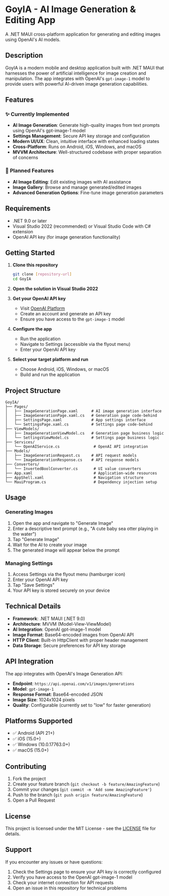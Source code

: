 # GoyIA - AI Image Generation & Editing App

A .NET MAUI cross-platform application for generating and editing images using OpenAI's AI models.

## Description

GoyIA is a modern mobile and desktop application built with .NET MAUI that harnesses the power of artificial intelligence for image creation and manipulation. The app integrates with OpenAI's `gpt-image-1` model to provide users with powerful AI-driven image generation capabilities.

## Features

### ✨ **Currently Implemented**
- **AI Image Generation**: Generate high-quality images from text prompts using OpenAI's gpt-image-1 model
- **Settings Management**: Secure API key storage and configuration
- **Modern UI/UX**: Clean, intuitive interface with enhanced loading states
- **Cross-Platform**: Runs on Android, iOS, Windows, and macOS
- **MVVM Architecture**: Well-structured codebase with proper separation of concerns

### 🚧 **Planned Features**
- **AI Image Editing**: Edit existing images with AI assistance
- **Image Gallery**: Browse and manage generated/edited images
- **Advanced Generation Options**: Fine-tune image generation parameters

## Requirements

- .NET 9.0 or later
- Visual Studio 2022 (recommended) or Visual Studio Code with C# extension
- OpenAI API key (for image generation functionality)

## Getting Started

1. **Clone this repository**
   ```bash
   git clone [repository-url]
   cd GoyIA
   ```

2. **Open the solution in Visual Studio 2022**

3. **Get your OpenAI API key**
   - Visit [OpenAI Platform](https://platform.openai.com/)
   - Create an account and generate an API key
   - Ensure you have access to the `gpt-image-1` model

4. **Configure the app**
   - Run the application
   - Navigate to Settings (accessible via the flyout menu)
   - Enter your OpenAI API key

5. **Select your target platform and run**
   - Choose Android, iOS, Windows, or macOS
   - Build and run the application

## Project Structure

```
GoyIA/
├── Pages/
│   ├── ImageGenerationPage.xaml      # AI image generation interface
│   ├── ImageGenerationPage.xaml.cs   # Generation page code-behind
│   ├── SettingsPage.xaml             # App settings interface
│   └── SettingsPage.xaml.cs          # Settings page code-behind
├── ViewModels/
│   ├── ImageGenerationViewModel.cs   # Generation page business logic
│   └── SettingsViewModel.cs          # Settings page business logic
├── Services/
│   └── OpenAIService.cs               # OpenAI API integration
├── Models/
│   ├── ImageGenerationRequest.cs     # API request models
│   └── ImageGenerationResponse.cs    # API response models
├── Converters/
│   └── InvertedBoolConverter.cs       # UI value converters
├── App.xaml                           # Application-wide resources
├── AppShell.xaml                      # Navigation structure
└── MauiProgram.cs                     # Dependency injection setup
```

## Usage

### Generating Images
1. Open the app and navigate to "Generate Image"
2. Enter a descriptive text prompt (e.g., "A cute baby sea otter playing in the water")
3. Tap "Generate Image"
4. Wait for the AI to create your image
5. The generated image will appear below the prompt

### Managing Settings
1. Access Settings via the flyout menu (hamburger icon)
2. Enter your OpenAI API key
3. Tap "Save Settings"
4. Your API key is stored securely on your device

## Technical Details

- **Framework**: .NET MAUI (.NET 9.0)
- **Architecture**: MVVM (Model-View-ViewModel)
- **AI Integration**: OpenAI gpt-image-1 model
- **Image Format**: Base64-encoded images from OpenAI API
- **HTTP Client**: Built-in HttpClient with proper header management
- **Data Storage**: Secure preferences for API key storage

## API Integration

The app integrates with OpenAI's Image Generation API:
- **Endpoint**: `https://api.openai.com/v1/images/generations`
- **Model**: `gpt-image-1`
- **Response Format**: Base64-encoded JSON
- **Image Size**: 1024x1024 pixels
- **Quality**: Configurable (currently set to "low" for faster generation)

## Platforms Supported

- ✅ Android (API 21+)
- ✅ iOS (15.0+)
- ✅ Windows (10.0.17763.0+)
- ✅ macOS (15.0+)

## Contributing

1. Fork the project
2. Create your feature branch (`git checkout -b feature/AmazingFeature`)
3. Commit your changes (`git commit -m 'Add some AmazingFeature'`)
4. Push to the branch (`git push origin feature/AmazingFeature`)
5. Open a Pull Request

## License

This project is licensed under the MIT License - see the [LICENSE](LICENSE) file for details.

## Support

If you encounter any issues or have questions:
1. Check the Settings page to ensure your API key is correctly configured
2. Verify you have access to the OpenAI gpt-image-1 model
3. Check your internet connection for API requests
4. Open an issue in this repository for technical problems 